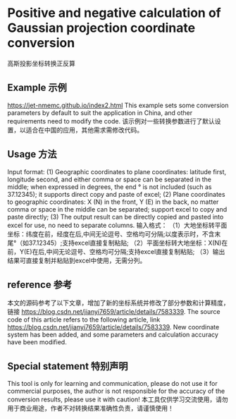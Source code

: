 # Positive and negative calculation of Gaussian projection coordinate conversion
高斯投影坐标转换正反算

## Example 示例
https://jet-nmemc.github.io/index2.html
This example sets some conversion parameters by default to suit the application in China, and other requirements need to modify the code.
该示例对一些转换参数进行了默认设置，以适合在中国的应用，其他需求需修改代码。

## Usage 方法
Input format:
(1) Geographic coordinates to plane coordinates: latitude first, longitude second, and either comma or space can be separated in the middle; when expressed in degrees, the end ° is not included (such as 37.12345); it supports direct copy and paste of excel;
(2) Plane coordinates to geographic coordinates: X (N) in the front, Y (E) in the back, no matter comma or space in the middle can be separated; support excel to copy and paste directly;
(3) The output result can be directly copied and pasted into excel for use, no need to separate columns.
输入格式：
（1）大地坐标转平面坐标：纬度在前，经度在后,中间无论逗号、空格均可分隔;以度表示时，不含末尾°（如37.12345）;支持excel直接复制粘贴;
（2）平面坐标转大地坐标：X(N)在前，Y(E)在后,中间无论逗号、空格均可分隔;支持excel直接复制粘贴;
（3）输出结果可直接复制并粘贴到excel中使用，无需分列。

## reference 参考
本文的源码参考了以下文章，增加了新的坐标系统并修改了部分参数和计算精度，链接 https://blog.csdn.net/jianyi7659/article/details/7583339.
The source code of this article refers to the following article, link https://blog.csdn.net/jianyi7659/article/details/7583339. New coordinate system has been added, and some parameters and calculation accuracy have been modified.

## Special statement 特别声明
This tool is only for learning and communication, please do not use it for commercial purposes, the author is not responsible for the accuracy of the conversion results, please use it with caution!
本工具仅供学习交流使用，请勿用于商业用途，作者不对转换结果准确性负责，请谨慎使用！
